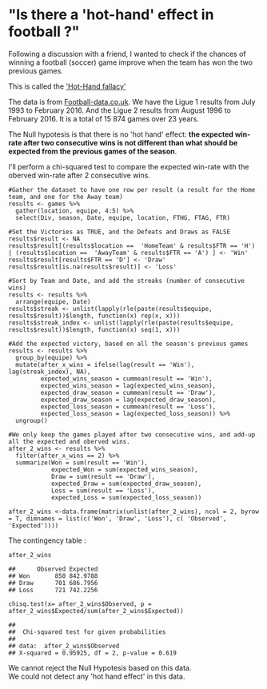 # "Is there a 'hot-hand' effect in football ?"


Following a discussion with a friend, I wanted to check if the chances
of winning a football (soccer) game improve when the team has won the
two previous games.

This is called the ['Hot-Hand
fallacy'](https://en.wikipedia.org/wiki/Hot-hand_fallacy)

The data is from [Football-data.co.uk](http://www.football-data.co.uk/francem.php).
We have the Ligue 1 results from July 1993 to February 2016.
And the Ligue 2 results from August 1996 to February 2016.
It is a total of 15 874 games over 23 years.

The Null hypotesis is that there is no 'hot hand' effect: **the expected win-rate after two consecutive wins is not different than what should be expected from the previous games of the season**.

I'll perform a chi-squared test to compare the expected win-rate with the oberved win-rate after 2 consecutive wins.   


    #Gather the dataset to have one row per result (a result for the Home team, and one for the Away team)
    results <- games %>%
      gather(location, equipe, 4:5) %>%
      select(Div, season, Date, equipe, location, FTHG, FTAG, FTR)

    #Set the Victories as TRUE, and the Defeats and Draws as FALSE
    results$result <- NA
    results$result[(results$location ==  'HomeTeam' & results$FTR == 'H') | (results$location ==  'AwayTeam' & results$FTR == 'A') ] <- 'Win'
    results$result[results$FTR == 'D'] <- 'Draw'
    results$result[is.na(results$result)] <- 'Loss'

    #Sort by Team and Date, and add the streaks (number of consecutive wins)
    results <- results %>%
      arrange(equipe, Date)
    results$streak <- unlist(lapply(rle(paste(results$equipe, results$result))$length, function(x) rep(x, x)))
    results$streak_index <- unlist(lapply(rle(paste(results$equipe, results$result))$length, function(x) seq(1, x)))

    #Add the expected victory, based on all the season's previous games
    results <- results %>%
      group_by(equipe) %>%
      mutate(after_x_wins = ifelse(lag(result == 'Win'), lag(streak_index), NA),
             expected_wins_season = cummean(result == 'Win'),
             expected_wins_season = lag(expected_wins_season),
             expected_draw_season = cummean(result == 'Draw'),
             expected_draw_season = lag(expected_draw_season),
             expected_loss_season = cummean(result == 'Loss'),
             expected_loss_season = lag(expected_loss_season)) %>%
      ungroup()

    #We only keep the games played after two consecutive wins, and add-up all the expected and oberved wins.
    after_2_wins <- results %>%
      filter(after_x_wins == 2) %>%
      summarize(Won = sum(result == 'Win'),
                expected_Won = sum(expected_wins_season),
                Draw = sum(result == 'Draw'),
                expected_Draw = sum(expected_draw_season),
                Loss = sum(result == 'Loss'),
                expected_Loss = sum(expected_loss_season))

    after_2_wins <-data.frame(matrix(unlist(after_2_wins), ncol = 2, byrow = T, dimnames = list(c('Won', 'Draw', 'Loss'), c( 'Observed', 'Expected'))))

The contingency table :

    after_2_wins

    ##      Observed Expected
    ## Won       850 842.9788
    ## Draw      701 686.7956
    ## Loss      721 742.2256

    chisq.test(x= after_2_wins$Observed, p = after_2_wins$Expected/sum(after_2_wins$Expected))

    ## 
    ##  Chi-squared test for given probabilities
    ## 
    ## data:  after_2_wins$Observed
    ## X-squared = 0.95925, df = 2, p-value = 0.619

We cannot reject the Null Hypotesis based on this data.  
We could not detect any 'hot hand effect' in this data.
